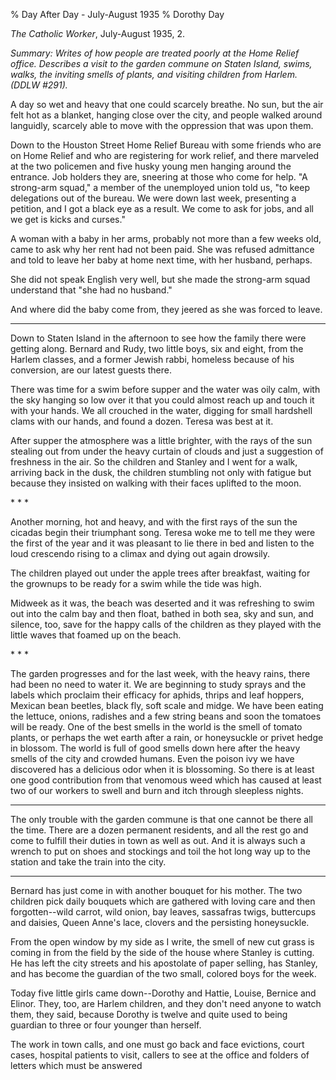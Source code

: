 % Day After Day - July-August 1935
% Dorothy Day

*The Catholic Worker*, July-August 1935, 2.

*Summary: Writes of how people are treated poorly at the Home Relief
office. Describes a visit to the garden commune on Staten Island, swims,
walks, the inviting smells of plants, and visiting children from Harlem.
(DDLW \#291).*

A day so wet and heavy that one could scarcely breathe. No sun, but the
air felt hot as a blanket, hanging close over the city, and people
walked around languidly, scarcely able to move with the oppression that
was upon them.

Down to the Houston Street Home Relief Bureau with some friends who are
on Home Relief and who are registering for work relief, and there
marveled at the two policemen and five husky young men hanging around
the entrance. Job holders they are, sneering at those who come for help.
"A strong-arm squad," a member of the unemployed union told us, "to keep
delegations out of the bureau. We were down last week, presenting a
petition, and I got a black eye as a result. We come to ask for jobs,
and all we get is kicks and curses."

A woman with a baby in her arms, probably not more than a few weeks old,
came to ask why her rent had not been paid. She was refused admittance
and told to leave her baby at home next time, with her husband, perhaps.

She did not speak English very well, but she made the strong-arm squad
understand that "she had no husband."

And where did the baby come from, they jeered as she was forced to
leave.

- - -

Down to Staten Island in the afternoon to see how the family there were
getting along. Bernard and Rudy, two little boys, six and eight, from
the Harlem classes, and a former Jewish rabbi, homeless because of his
conversion, are our latest guests there.

There was time for a swim before supper and the water was oily calm,
with the sky hanging so low over it that you could almost reach up and
touch it with your hands. We all crouched in the water, digging for
small hardshell clams with our hands, and found a dozen. Teresa was best
at it.

After supper the atmosphere was a little brighter, with the rays of the
sun stealing out from under the heavy curtain of clouds and just a
suggestion of freshness in the air. So the children and Stanley and I
went for a walk, arriving back in the dusk, the children stumbling not
only with fatigue but because they insisted on walking with their faces
uplifted to the moon.

\* \* \*

Another morning, hot and heavy, and with the first rays of the sun the
cicadas begin their triumphant song. Teresa woke me to tell me they were
the first of the year and it was pleasant to lie there in bed and listen
to the loud crescendo rising to a climax and dying out again drowsily.

The children played out under the apple trees after breakfast, waiting
for the grownups to be ready for a swim while the tide was high.

Midweek as it was, the beach was deserted and it was refreshing to swim
out into the calm bay and then float, bathed in both sea, sky and sun,
and silence, too, save for the happy calls of the children as they
played with the little waves that foamed up on the beach.

\* \* \*

The garden progresses and for the last week, with the heavy rains, there
had been no need to water it. We are beginning to study sprays and the
labels which proclaim their efficacy for aphids, thrips and leaf
hoppers, Mexican bean beetles, black fly, soft scale and midge. We have
been eating the lettuce, onions, radishes and a few string beans and
soon the tomatoes will be ready. One of the best smells in the world is
the smell of tomato plants, or perhaps the wet earth after a rain, or
honeysuckle or privet hedge in blossom. The world is full of good smells
down here after the heavy smells of the city and crowded humans. Even
the poison ivy we have discovered has a delicious odor when it is
blossoming. So there is at least one good contribution from that
venomous weed which has caused at least two of our workers to swell and
burn and itch through sleepless nights.

- - -

The only trouble with the garden commune is that one cannot be there all
the time. There are a dozen permanent residents, and all the rest go and
come to fulfill their duties in town as well as out. And it is always
such a wrench to put on shoes and stockings and toil the hot long way up
to the station and take the train into the city.

- - -

Bernard has just come in with another bouquet for his mother. The two
children pick daily bouquets which are gathered with loving care and
then forgotten--wild carrot, wild onion, bay leaves, sassafras twigs,
buttercups and daisies, Queen Anne's lace, clovers and the persisting
honeysuckle.

From the open window by my side as I write, the smell of new cut grass
is coming in from the field by the side of the house where Stanley is
cutting. He has left the city streets and his apostolate of paper
selling, has Stanley, and has become the guardian of the two small,
colored boys for the week.

Today five little girls came down--Dorothy and Hattie, Louise, Bernice
and Elinor. They, too, are Harlem children, and they don't need anyone
to watch them, they said, because Dorothy is twelve and quite used to
being guardian to three or four younger than herself.

The work in town calls, and one must go back and face evictions, court
cases, hospital patients to visit, callers to see at the office and
folders of letters which must be answered
